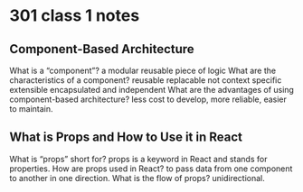 # 301 class 1 notes

## Component-Based Architecture

What is a “component”? a modular reusable piece of logic
What are the characteristics of a component? reusable replacable not context specific extensible encapsulated and independent
What are the advantages of using component-based architecture? less cost to develop, more reliable, easier to maintain.

## What is Props and How to Use it in React

What is “props” short for? props is a keyword in React and stands for properties.
How are props used in React? to pass data from one component to another in one direction.
What is the flow of props? unidirectional.